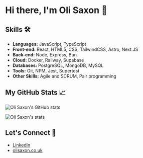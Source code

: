 # Hi there, I'm Oli Saxon 👋

## Skills 🛠️

- **Languages:** JavaScript, TypeScript
- **Front-end:** React, HTML5, CSS, TailwindCSS, Astro, Next.JS
- **Back-end:** Node, Express, Bun
- **Cloud:** Docker, Railway, Supabase
- **Databases:** PostgreSQL, MongoDB, MySQL
- **Tools:** Git, NPM, Jest, Supertest
- **Other Skills:** Agile and SCRUM, Pair programming

## My GitHub Stats 📈

![Oli Saxon's GitHub stats](https://github-readme-stats.vercel.app/api?username=osaxon&show_icons=true&theme=radical)

![Oli Saxon's stats](https://api.githubtrends.io/user/svg/osaxon/repos?time_range=three_months&group=other&theme=synthwaves)

## Let's Connect 🤝

- [LinkedIn](https://www.linkedin.com/in/oliver-saxon-9a2918119/)
- [olisaxon.co.uk](http://olisaxon.co.uk)

